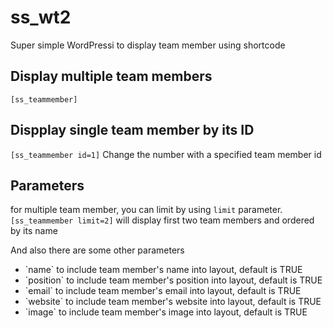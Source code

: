 # ss_wt2

Super simple WordPressi to display team member using shortcode

## Display multiple team members
`[ss_teammember]`

## Dispplay single team member by its ID
`[ss_teammember id=1]`
Change the number with a specified team member id

## Parameters
for multiple team member, you can limit by using `limit` parameter.
`[ss_teammember limit=2]` will display first two team members and ordered by its name

And also there are some other parameters
<ul>
<li>`name` to include team member's name into layout, default is TRUE</li>
<li>`position` to include team member's position into layout, default is TRUE</li>
<li>`email` to include team member's email into layout, default is TRUE</li>
<li>`website` to include team member's website into layout, default is TRUE</li>
<li>`image` to include team member's image into layout, default is TRUE</li>
</ul>
